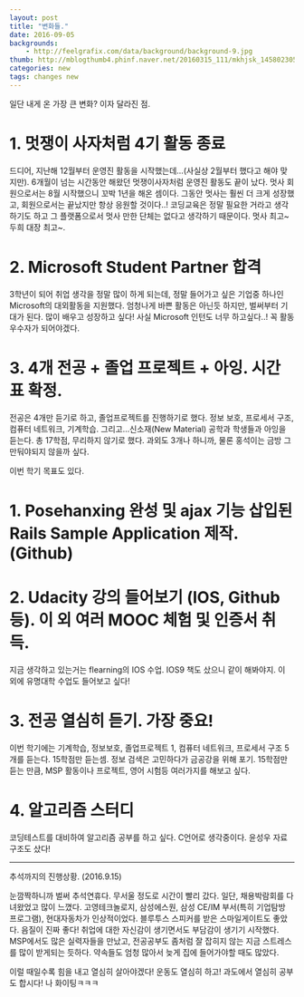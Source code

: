 ```yaml
---
layout: post
title: "변화들."
date: 2016-09-05
backgrounds:
    - http://feelgrafix.com/data/background/background-9.jpg
thumb: http://mblogthumb4.phinf.naver.net/20160315_111/mkhjsk_1458023052522xOxyW_GIF/015.gif?type=w2
categories: new
tags: changes new
---
```


일단 내게 온 가장 큰 변화? 이자 달라진 점.

# 1. 멋쟁이 사자처럼 4기 활동 종료
드디어, 지난해 12월부터 운영진 활동을 시작했는데...(사실상 2월부터 했다고 해야 맞지만). 6개월이 넘는 시간동안 해왔던 멋쟁이사자처럼 운영진 활동도 끝이 났다. 멋사 회원으로서는 8월 시작했으니 꼬박 1년을 해온 셈이다. 그동안 멋사는 훨씬 더 크게 성장했고, 회원으로서는 끝났지만 항상 응원할 것이다..! 코딩교육은 정말 필요한 거라고 생각하기도 하고 그 플랫폼으로서 멋사 만한 단체는 없다고 생각하기 때문이다. 멋사 최고~ 두희 대장 최고~.

# 2. Microsoft Student Partner 합격
3학년이 되어 취업 생각을 정말 많이 하게 되는데, 정말 들어가고 싶은 기업중 하나인 Microsoft의 대외활동을 지원했다. 엄청나게 바쁜 활동은 아닌듯 하지만, 벌써부터 기대가 된다. 많이 배우고 성장하고 싶다! 사실 Microsoft 인턴도 너무 하고싶다..! 꼭 활동 우수자가 되어야겠다.

# 3. 4개 전공 + 졸업 프로젝트 + 아잉. 시간표 확정.
전공은 4개만 듣기로 하고, 졸업프로젝트를 진행하기로 했다. 정보 보호, 프로세서 구조, 컴퓨터 네트워크, 기계학습. 그리고...신소재(New Material) 공학과 학생들과 아잉을 듣는다. 총 17학점, 무리하지 않기로 했다. 과외도 3개나 하니까, 물론 홍석이는 금방 그만둬야되지 않을까 싶다.

이번 학기 목표도 있다.

# 1. Posehanxing 완성 및 ajax 기능 삽입된 Rails Sample Application 제작.(Github)

# 2. Udacity 강의 들어보기 (IOS, Github등). 이 외 여러 MOOC 체험 및 인증서 취득.
지금 생각하고 있는거는 flearning의 IOS 수업. IOS9 책도 샀으니 같이 해봐야지. 이 외에 유명대학 수업도 들어보고 싶다!

# 3. 전공 열심히 듣기. 가장 중요!
이번 학기에는 기계학습, 정보보호, 졸업프로젝트 1, 컴퓨터 네트워크, 프로세서 구조 5개를 듣는다. 15학점만 듣는셈. 정보 검색은 고민하다가 금공강을 위해 포기. 15학점만 듣는 만큼, MSP 활동이나 프로젝트, 영어 시험등 여러가지를 해보고 싶다.

# 4. 알고리즘 스터디
코딩테스트를 대비하여 알고리즘 공부를 하고 싶다. C언어로 생각중이다. 윤성우 자료구조도 샀다!

-----------------------------
추석까지의 진행상황. (2016.9.15)

눈깜짝하니까 벌써 추석연휴다. 무서울 정도로 시간이 빨리 갔다. 일단, 채용박람회를 다녀왔었고 많이 느꼈다. 고영테크놀로지, 삼성에스원, 삼성 CE/IM 부서(특히 기업탐방 프로그램), 현대자동차가 인상적이었다. 블루투스 스피커를 받은 스마일게이트도 좋았다. 음질이 진짜 좋다! 취업에 대한 자신감이 생기면서도 부담감이 생기기 시작했다. MSP에서도 많은 실력자들을 만났고, 전공공부도 좀처럼 잘 잡히지 않는 지금 스트레스를 많이 받게되는 듯하다. 약속들도 엄청 많아서 늦게 집에 들어가야할 때도 많았다.

이럴 때일수록 힘을 내고 열심히 살아야겠다! 운동도 열심히 하고! 과도에서 열심히 공부도 합시다! 나 화이팅ㅋㅋㅋ

